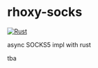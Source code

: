# rhoxy-socks
[![Rust](https://github.com/JoshCap20/rhoxy-socks/actions/workflows/rust.yml/badge.svg?branch=master)](https://github.com/JoshCap20/rhoxy-socks/actions/workflows/rust.yml)

async SOCKS5 impl with rust

tba
